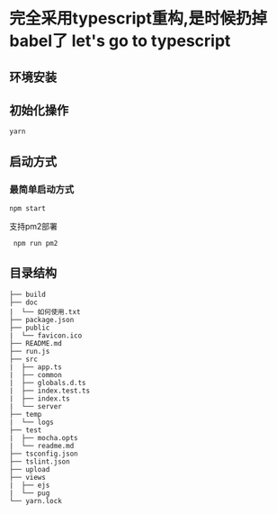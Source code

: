 # 完全采用typescript重构,是时候扔掉babel了 let's go to typescript 
 
## 环境安装 
## 初始化操作
```
yarn 
``` 
## 启动方式

### 最简单启动方式 
``` 
npm start 
```
支持pm2部署 
```
 npm run pm2 
``` 
## 目录结构

```  
├── build 
├── doc
|  └── 如何使用.txt
├── package.json
├── public
|  └── favicon.ico
├── README.md
├── run.js
├── src
|  ├── app.ts
|  ├── common
|  ├── globals.d.ts
|  ├── index.test.ts
|  ├── index.ts
|  └── server
├── temp
|  └── logs
├── test
|  ├── mocha.opts
|  └── readme.md
├── tsconfig.json
├── tslint.json
├── upload
├── views
|  ├── ejs
|  └── pug
└── yarn.lock
```
 